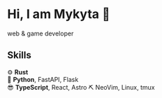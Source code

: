 Hi, I am Mykyta :wave:
=========================
web & game developer

Skills
-----
:gear:           **Rust**  
:snake:          **Python**, FastAPI, Flask  
:sunglasses:     **TypeScript**, React, Astro
:pick:           NeoVim, Linux, tmux
